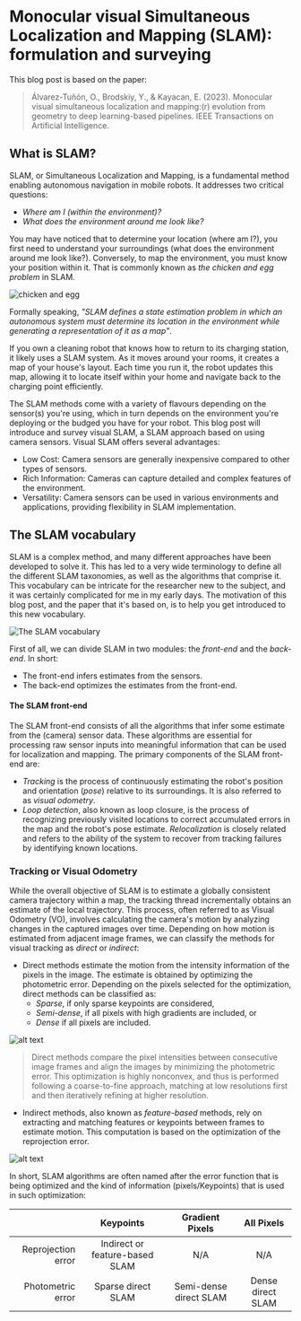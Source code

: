 # Monocular visual Simultaneous Localization and Mapping (SLAM): formulation and surveying

This blog post is based on the paper:

>Álvarez-Tuñón, O., Brodskiy, Y., & Kayacan, E. (2023). Monocular visual simultaneous localization and mapping:(r) evolution from geometry to deep learning-based pipelines. IEEE Transactions on Artificial Intelligence.

## What is SLAM?

SLAM, or Simultaneous Localization and Mapping, is a fundamental method enabling autonomous navigation in mobile robots. It addresses two critical questions:
- *Where am I (within the environment)?*
- *What does the environment around me look like?*

You may have noticed that to determine your location (where am I?), you first need to understand your surroundings (what does the environment around me look like?). Conversely, to map the environment, you must know your position within it. That is commonly known as *the chicken and egg problem* in SLAM.

![chicken and egg](media/chicken_n_egg.png)

Formally speaking, *"SLAM defines  a state estimation problem in which an autonomous system must determine its location in the environment while generating a representation of it as a map"*.

If you own a cleaning robot that knows how to return to its charging station, it likely uses a SLAM system. As it moves around your rooms, it creates a map of your house's layout. Each time you run it, the robot updates this map, allowing it to locate itself within your home and navigate back to the charging point efficiently.

The SLAM methods come with a variety of flavours depending on the sensor(s) you're using, which in turn depends on the environment you're deploying or the budged you have for your robot.
This blog post will introduce and survey visual SLAM, a SLAM approach based on using camera sensors. Visual SLAM offers several advantages:
- Low Cost: Camera sensors are generally inexpensive compared to other types of sensors.
- Rich Information: Cameras can capture detailed and complex features of the environment.
- Versatility: Camera sensors can be used in various environments and applications, providing flexibility in SLAM implementation.

## The SLAM vocabulary

SLAM is a complex method, and many different approaches have been developed to solve it. This has led to a very wide terminology to define all the different SLAM taxonomies, as well as the algorithms that comprise it. This vocabulary can be intricate for the researcher new to the subject, and it was certainly complicated for me in my early days. The motivation of this blog post, and the paper that it's based on, is to help you get introduced to this new vocabulary.

![The SLAM vocabulary](media/slam_vocab.png)

First of all, we can divide SLAM in two modules: the *front-end* and the *back-end*. In short:
- The front-end infers estimates from the sensors. 
- The back-end optimizes the estimates from the front-end.
  
#### The SLAM front-end

The SLAM front-end consists of all the algorithms that infer some estimate from the (camera) sensor data. These algorithms are essential for processing raw sensor inputs into meaningful information that can be used for localization and mapping. The primary components of the SLAM front-end are:
- *Tracking* is the process of continuously estimating the robot's position and orientation (*pose*) relative to its surroundings. It is also referred to as *visual odometry*.
- *Loop detection*, also known as loop closure, is the process of recognizing previously visited locations to correct accumulated errors in the map and the robot's pose estimate. *Relocalization* is closely related and refers to the ability of the system to recover from tracking failures by identifying known locations. 

### Tracking or Visual Odometry


While the overall objective of SLAM is to estimate a globally consistent camera trajectory within a map, the tracking thread incrementally obtains an estimate of the local trajectory. This process, often referred to as Visual Odometry (VO), involves calculating the camera's motion by analyzing changes in the captured images over time. Depending on how motion is estimated from adjacent image frames, we can classify the methods for visual tracking as *direct* or *indirect*:

- Direct methods estimate the motion from the intensity information of the pixels in the image. The estimate is obtained by optimizing the photometric error. Depending on the pixels selected for the optimization, direct methods can be classified as:
  - *Sparse*, if only sparse keypoints are considered,
  - *Semi-dense*, if all pixels with high gradients are included, or
  - *Dense* if all pixels are included.
  

![alt text](media/direct_geometric_chicken.png) 
  > Direct methods compare the pixel intensities between consecutive image frames and align the images by minimizing the photometric error. This optimization is highly nonconvex, and thus is performed following a coarse-to-fine approach, matching at low resolutions first and then iteratively refining at higher resolution.

- Indirect methods, also known as *feature-based* methods, rely on extracting and matching features or keypoints between frames to estimate motion. This computation is based on the optimization of the reprojection error.

![alt text](media/geometric_chicken.png)

In short, SLAM algorithms are often named after the error function that is being optimized and the kind of information (pixels/Keypoints) that is used in such optimization:

|                    |            Keypoints           |     Gradient Pixels    |     All Pixels    |
|-------------------:|:------------------------------:|:----------------------:|:-----------------:|
| Reprojection error | Indirect or feature-based SLAM |           N/A          |        N/A        |
|  Photometric error |       Sparse direct SLAM       | Semi-dense direct SLAM | Dense direct SLAM |